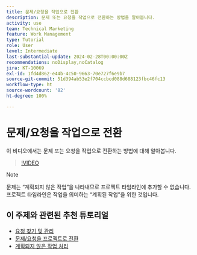```yaml
---
title: 문제/요청을 작업으로 전환
description: 문제 또는 요청을 작업으로 전환하는 방법을 알아봅니다.
activity: use
team: Technical Marketing
feature: Work Management
type: Tutorial
role: User
level: Intermediate
last-substantial-update: 2024-02-28T00:00:00Z
recommendations: noDisplay,noCatalog
jira: KT-10069
exl-id: 1fd4d862-e44b-4c50-9663-70e727f6e9b7
source-git-commit: 51d394ab53e2f704ccbcd088d688123fbc46fc13
workflow-type: ht
source-wordcount: '82'
ht-degree: 100%

---
```


# 문제/요청을 작업으로 전환

이 비디오에서는 문제 또는 요청을 작업으로 전환하는 방법에 대해 알아봅니다.

>[!VIDEO](https://video.tv.adobe.com/v/3427605/?quality=12&learn=on)

>[!NOTE]
>
>문제는 “계획되지 않은 작업”을 나타내므로 프로젝트 타임라인에 추가할 수 없습니다. 프로젝트 타임라인은 작업을 의미하는 “계획된 작업”을 위한 것입니다.

## 이 주제와 관련된 추천 튜토리얼

* [요청 찾기 및 관리](/help/manage-work/issues-requests/find-requests.md)
* [문제/요청을 프로젝트로 전환](/help/manage-work/issues-requests/create-a-project-from-a-request.md)
* [계획되지 않은 작업 처리](/help/manage-work/issues-requests/handle-unplanned-work.md)

